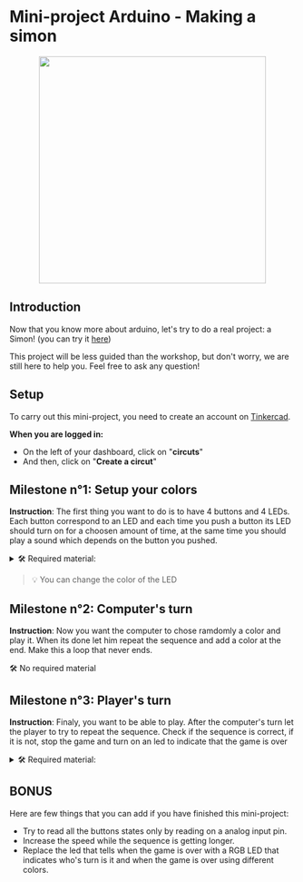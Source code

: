 # Mini-project Arduino - Making a simon
<p align="center">
  <img src="https://user-images.githubusercontent.com/3193712/44806323-03658480-ab9d-11e8-86b9-34c64f2b5966.gif" width="400"/>
</p>

## Introduction
Now that you know more about arduino, let's try to do a real project: a Simon! (you can try it [here](https://basisonderwijs.online/digibordtools/simon.html))

This project will be less guided than the workshop, but don't worry, we are still here to help you. Feel free to ask any question!

## Setup
To carry out this mini-project, you need to create an account on [Tinkercad](https://www.tinkercad.com).

**When you are logged in:**
* On the left of your dashboard, click on "**circuts**"
* And then, click on "**Create a circut**"

## Milestone n°1: Setup your colors
**Instruction**: The first thing you want to do is to have 4 buttons and 4 LEDs.
Each button correspond to an LED and each time you push a button its LED should turn on for a choosen amount of time, at the same time you should play a sound which depends on the button you pushed.

<details>
    <summary> 🛠 Required material:</summary>

* Arduino
* BreadBoard
* Cable USB
* Jumpers
* 4 LEDs
* 4 Buttons
* 4 to 8 Resistors
* 1 Piezoelectric sensor

</details>

>:bulb: You can change the color of the LED

## Milestone n°2: Computer's turn
**Instruction**: Now you want the computer to chose ramdomly a color and play it. When its done let him repeat the sequence and add a color at the end. Make this a loop that never ends.

🛠 No required material

## Milestone n°3: Player's turn
**Instruction**: Finaly, you want to be able to play. After the computer's turn let the player to try to repeat the sequence. Check if the sequence is correct, if it is not, stop the game and turn on an led to indicate that the game is over

<details>
    <summary> 🛠 Required material:</summary>

* 1 LED
* 1 Resistor

</details>

## BONUS
Here are few things that you can add if you have finished this mini-project:
* Try to read all the buttons states only by reading on a analog input pin.
* Increase the speed while the sequence is getting longer.
* Replace the led that tells when the game is over with a RGB LED that indicates who's turn is it and when the game is over using different colors.
